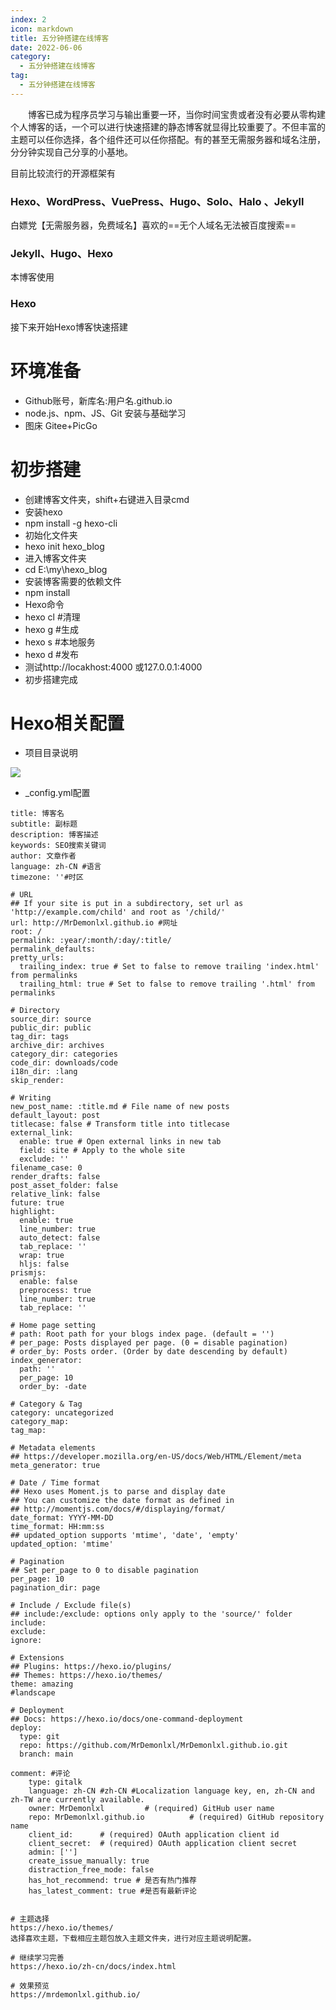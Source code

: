 ```yaml
---
index: 2
icon: markdown
title: 五分钟搭建在线博客
date: 2022-06-06
category:
  - 五分钟搭建在线博客
tag:
  - 五分钟搭建在线博客
---
```


&emsp;&emsp;博客已成为程序员学习与输出重要一环，当你时间宝贵或者没有必要从零构建个人博客的话，一个可以进行快速搭建的静态博客就显得比较重要了。不但丰富的主题可以任你选择，各个组件还可以任你搭配。有的甚至无需服务器和域名注册，分分钟实现自己分享的小基地。  
<!-- more -->
目前比较流行的开源框架有 
### Hexo、WordPress、VuePress、Hugo、Solo、Halo 、Jekyll
白嫖党【无需服务器，免费域名】喜欢的==无个人域名无法被百度搜索==
### Jekyll、Hugo、Hexo
本博客使用
### Hexo
接下来开始Hexo博客快速搭建

# 环境准备
- Github账号，新库名:用户名.github.io
- node.js、npm、JS、Git 安装与基础学习
- 图床 Gitee+PicGo  

# 初步搭建
- 创建博客文件夹，shift+右键进入目录cmd
- 安装hexo
- npm install -g hexo-cli
- 初始化文件夹
- hexo init hexo_blog 
- 进入博客文件夹
- cd E:\my\hexo_blog
- 安装博客需要的依赖文件
- npm install  
- Hexo命令
- hexo cl	#清理
- hexo g	#生成
- hexo s	#本地服务 
- hexo d	#发布
- 测试http://locakhost:4000  或127.0.0.1:4000 
- 初步搭建完成  

# Hexo相关配置
- 项目目录说明
<img src='http://rcy276gfy.hd-bkt.clouddn.com/Hexo目录说明.png'/>

- _config.yml配置
```
title: 博客名
subtitle: 副标题
description: 博客描述
keywords: SEO搜索关键词
author: 文章作者
language: zh-CN #语言
timezone: ''#时区

# URL
## If your site is put in a subdirectory, set url as 'http://example.com/child' and root as '/child/'
url: http://MrDemonlxl.github.io #网址
root: /
permalink: :year/:month/:day/:title/
permalink_defaults:
pretty_urls:
  trailing_index: true # Set to false to remove trailing 'index.html' from permalinks
  trailing_html: true # Set to false to remove trailing '.html' from permalinks

# Directory
source_dir: source
public_dir: public
tag_dir: tags
archive_dir: archives
category_dir: categories
code_dir: downloads/code
i18n_dir: :lang
skip_render:

# Writing
new_post_name: :title.md # File name of new posts
default_layout: post
titlecase: false # Transform title into titlecase
external_link:
  enable: true # Open external links in new tab
  field: site # Apply to the whole site
  exclude: ''
filename_case: 0
render_drafts: false
post_asset_folder: false
relative_link: false
future: true
highlight:
  enable: true
  line_number: true
  auto_detect: false
  tab_replace: ''
  wrap: true
  hljs: false
prismjs:
  enable: false
  preprocess: true
  line_number: true
  tab_replace: ''

# Home page setting
# path: Root path for your blogs index page. (default = '')
# per_page: Posts displayed per page. (0 = disable pagination)
# order_by: Posts order. (Order by date descending by default)
index_generator:
  path: ''
  per_page: 10
  order_by: -date

# Category & Tag
category: uncategorized
category_map:
tag_map:

# Metadata elements
## https://developer.mozilla.org/en-US/docs/Web/HTML/Element/meta
meta_generator: true

# Date / Time format
## Hexo uses Moment.js to parse and display date
## You can customize the date format as defined in
## http://momentjs.com/docs/#/displaying/format/
date_format: YYYY-MM-DD
time_format: HH:mm:ss
## updated_option supports 'mtime', 'date', 'empty'
updated_option: 'mtime'

# Pagination
## Set per_page to 0 to disable pagination
per_page: 10
pagination_dir: page

# Include / Exclude file(s)
## include:/exclude: options only apply to the 'source/' folder
include:
exclude:
ignore:

# Extensions
## Plugins: https://hexo.io/plugins/
## Themes: https://hexo.io/themes/
theme: amazing
#landscape

# Deployment
## Docs: https://hexo.io/docs/one-command-deployment
deploy:
  type: git
  repo: https://github.com/MrDemonlxl/MrDemonlxl.github.io.git
  branch: main

comment: #评论
    type: gitalk 
    language: zh-CN #zh-CN #Localization language key, en, zh-CN and zh-TW are currently available.
    owner: MrDemonlxl         # (required) GitHub user name
    repo: MrDemonlxl.github.io          # (required) GitHub repository name
    client_id:      # (required) OAuth application client id
    client_secret:  # (required) OAuth application client secret
    admin: ['']
    create_issue_manually: true
    distraction_free_mode: false
    has_hot_recommend: true # 是否有热门推荐
    has_latest_comment: true #是否有最新评论
```
```  

# 主题选择
https://hexo.io/themes/
选择喜欢主题，下载相应主题包放入主题文件夹，进行对应主题说明配置。  

# 继续学习完善
https://hexo.io/zh-cn/docs/index.html  

# 效果预览
https://mrdemonlxl.github.io/
```